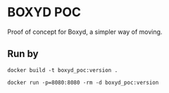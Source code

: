# BOXYD POC

Proof of concept for Boxyd, a simpler way of moving.

## Run by

`docker build -t boxyd_poc:version .`

`docker run -p=8080:8080 -rm -d boxyd_poc:version`
